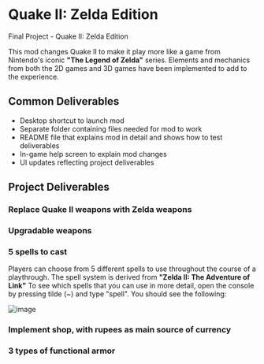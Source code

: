 # Quake II: Zelda Edition

Final Project - Quake II: Zelda Edition

This mod changes Quake II to make it play more like a game from Nintendo's iconic **"The Legend of Zelda"** series. Elements and mechanics from both the 2D games and 3D games have been implemented to add to the experience.

## Common Deliverables
* Desktop shortcut to launch mod
* Separate folder containing files needed for mod to work
* README file that explains mod in detail and shows how to test deliverables
* In-game help screen to explain mod changes
* UI updates reflecting project deliverables

## Project Deliverables

### Replace Quake II weapons with Zelda weapons

### Upgradable weapons

### 5 spells to cast
Players can choose from 5 different spells to use throughout the course of a playthrough. The spell system is derived from **"Zelda II: The Adventure of Link"** To see which spells that you can use in more detail, open the console by pressing tilde (~) and type "spell". You should see the following:

![image](https://user-images.githubusercontent.com/90282143/167352732-ee17cb35-430e-4dfa-bf76-ee1b1f83fda9.png)

### Implement shop, with rupees as main source of currency

### 3 types of functional armor
